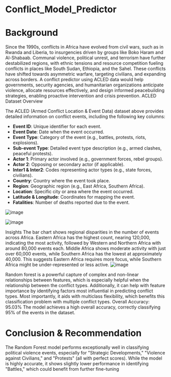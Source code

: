 # Conflict_Model_Predictor
# Background 
Since the 1990s, conflicts in Africa have evolved from civil wars, such as in Rwanda and Liberia, to insurgencies driven by groups like Boko Haram and Al-Shabaab. Communal violence, political unrest, and terrorism have further destabilized regions, with ethnic tensions and resource competition fueling conflicts in places like South Sudan, Ethiopia, and the Sahel. These conflicts have shifted towards asymmetric warfare, targeting civilians, and expanding across borders. A conflict predictor using ACLED data would help governments, security agencies, and humanitarian organizations anticipate violence, allocate resources effectively, and design informed peacebuilding strategies, enabling proactive intervention and crisis prevention.
ACLED Dataset Overview

The ACLED (Armed Conflict Location & Event Data) dataset above provides detailed information on conflict events, including the following key columns:

- **Event ID**: Unique identifier for each event.
- **Event Date**: Date when the event occurred.
- **Event Type**: Category of the event (e.g., battles, protests, riots, explosions).
- **Sub-event Type**: Detailed event type description (e.g., armed clashes, peaceful protests).
- **Actor 1**: Primary actor involved (e.g., government forces, rebel groups).
- **Actor 2**: Opposing or secondary actor (if applicable).
- **Inter1 & Inter2**: Codes representing actor types (e.g., state forces, civilians).
- **Country**: Country where the event took place.
- **Region**: Geographic region (e.g., East Africa, Southern Africa).
- **Location**: Specific city or area where the event occurred.
- **Latitude & Longitude**: Coordinates for mapping the event.
- **Fatalities**: Number of deaths reported due to the event.

![image](https://github.com/user-attachments/assets/6c78c215-e486-4ea4-b246-d63a98f52162)

![image](https://github.com/user-attachments/assets/51ffcbe0-8698-4da6-8dc2-efffe5a35e3a)

Insights
The bar chart shows regional disparities in the number of events across Africa. Eastern Africa has the highest count, nearing 120,000, indicating the most activity, followed by Western and Northern Africa with around 80,000 events each. Middle Africa shows moderate activity with just over 60,000 events, while Southern Africa has the lowest at approximately 40,000. This suggests Eastern Africa requires more focus, while Southern Africa might be under-represented or less active.
![image](https://github.com/user-attachments/assets/cd5e3409-32ee-4780-ae85-8badc0f9aedc)

Random forest is a powerful capture of complex and non-linear relationships between features, which is especially helpful when the relationship between the conflict types. Additionally, it can help with feature importance by identifying factors most influential in predicting conflict types. Most importantly, it aids with multiclass flexibility, which benefits this classification problem with multiple conflict types. Overall Accuracy: 95.03%
The model achieves a high overall accuracy, correctly classifying 95% of the events in the dataset.

# Conclusion & Recommendation
The Random Forest model performs exceptionally well in classifying political violence events, especially for "Strategic Developments," "Violence against Civilians," and "Protests" (all with perfect scores). While the model is highly accurate, it shows slightly lower performance in identifying "Battles," which could benefit from further fine-tuning
